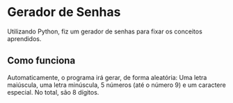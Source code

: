 # Gerador de Senhas

Utilizando Python, fiz um gerador de senhas para fixar os conceitos aprendidos.

## Como funciona

Automaticamente, o programa irá gerar, de forma aleatória: Uma letra maiúscula, uma letra minúscula, 5 números (até o número 9) e um caractere especial. No total, são 8 dígitos.

